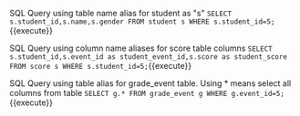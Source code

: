 SQL Query using table name alias for student as "s" `SELECT s.student_id,s.name,s.gender FROM student s WHERE s.student_id=5;`{{execute}}

SQL Query using column name aliases for score table columns `SELECT s.student_id,s.event_id as student_event_id,s.score as student_score FROM score s WHERE s.student_id=5;`{{execute}}

SQL Query using table alias for grade_event table. Using * means select all columns from table `SELECT g.* FROM grade_event g WHERE g.event_id=5;`{{execute}}

